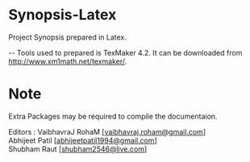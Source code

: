 # Synopsis-Latex
Project Synopsis prepared in Latex.

-- Tools used to prepared is TexMaker 4.2. It can be downloaded from  http://www.xm1math.net/texmaker/.
# Note
Extra Packages may be required to compile the documentaion.

Editors : 
VaibhavraJ RohaM [vaibhavraj.roham@gmail.com] <br>
Abhijeet Patil [abhijeetpatil1994@gmail.com] <br>
Shubham Raut [shubham2546@live.com]
